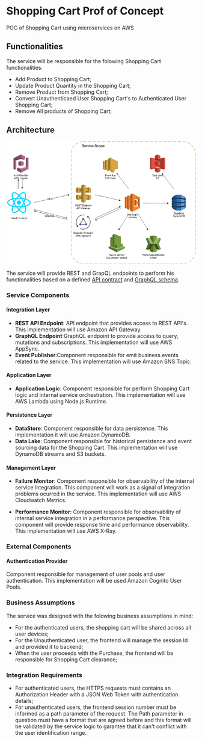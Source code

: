 # Shopping Cart Prof of Concept

POC of Shopping Cart using microservices on AWS

## Functionalities

The service will be responsible for the folowing Shopping Cart functionalities:

- Add Product to Shopping Cart;
- Update Product Quantity in the Shopping Cart;
- Remove Product from Shopping Cart;
- Convert Unauthenticaed User Shopping Cart's to Authenticated User Shopping Cart;
- Remove All products of Shopping Cart;

## Architecture

 ![Solution Architecture](ShoppingCart.png)

The service will provide REST and GrapQL endpoints to perform his functionalities based on a defined [API contract](ShoppingCartAPI.yaml) and [GraphQL schema](ShoppingCartSchema.graphql).

### Service Components

#### Integration Layer

- **REST API Endpoint**: API endpoint that provides access to REST API's. This implementation will use Amazon API Gateway.
- **GraphQL Endpoint**:GraphQL endpoint to provide access to query, mutations and subscriptions. This implementation will use AWS AppSync.
- **Event Publisher**:Component responsible for emit business events related to the service. This implementation will use Amazon SNS Topic.

#### Application Layer

- **Application Logic**: Component responsible for perform Shopping Cart logic and internal service orchestration. This implementation will use AWS Lambda using Node.js Runtime.

#### Persistence Layer

- **DataStore**: Component responsible for data persistence. This implementation it will use Amazon DynamoDB.
- **Data Lake**: Component responsible for historical persistence and event sourcing data for the Shopping Cart. This implementation will use DynamoDB streams and S3 buckets.

#### Management Layer

- **Failure Monitor**: Component responsible for observability of the internal service integration. This component will work as a signal of integration problems ocurred in the service. This implementation will use AWS Cloudwatch Metrics.

- **Performance Monitor**: Component responsible for observability of internal service integration in a performance perspective. This component will provide response time and performance observability. This implementation will use AWS X-Ray.

### External Components

#### Authentication Provider

Component responsible for management of user pools and user authentication. This implementation will be used Amazon Cognito User Pools.

### Business Assumptions

The service was designed with the folowing business assumptions in mind:

- For the authenticated users, the shopping cart will be shared across all user devices;
- For the Unauthenticated user, the frontend will manage the session Id and provided it to backend;
- When the user proceeds with the Purchase, the frontend will be responsible for Shopping Cart clearance;

### Integration Requirements

- For authenticated users, the HTTPS requests must contains an Authorization Header with a JSON Web Token with authentication details;
- For unauthenticated users, the frontend session number must be informed as a path parameter of the request. The Path parameter in question must have a format that are agreed before and this format will be validated by the service logic to garantee that it can't conflict with the user identification range.